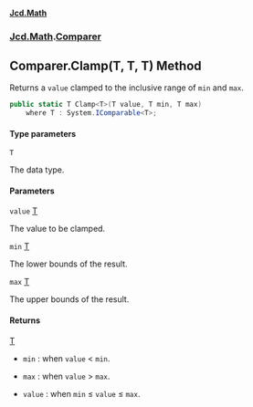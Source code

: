 #### [Jcd.Math](index.md 'index')
### [Jcd.Math](Jcd.Math.md 'Jcd.Math').[Comparer](Jcd.Math.Comparer.md 'Jcd.Math.Comparer')

## Comparer.Clamp<T>(T, T, T) Method

Returns a `value` clamped to the inclusive range of `min` and `max`.

```csharp
public static T Clamp<T>(T value, T min, T max)
    where T : System.IComparable<T>;
```
#### Type parameters

<a name='Jcd.Math.Comparer.Clamp_T_(T,T,T).T'></a>

`T`

The data type.
#### Parameters

<a name='Jcd.Math.Comparer.Clamp_T_(T,T,T).value'></a>

`value` [T](Jcd.Math.Comparer.Clamp_T_(T,T,T).md#Jcd.Math.Comparer.Clamp_T_(T,T,T).T 'Jcd.Math.Comparer.Clamp<T>(T, T, T).T')

The value to be clamped.

<a name='Jcd.Math.Comparer.Clamp_T_(T,T,T).min'></a>

`min` [T](Jcd.Math.Comparer.Clamp_T_(T,T,T).md#Jcd.Math.Comparer.Clamp_T_(T,T,T).T 'Jcd.Math.Comparer.Clamp<T>(T, T, T).T')

The lower bounds of the result.

<a name='Jcd.Math.Comparer.Clamp_T_(T,T,T).max'></a>

`max` [T](Jcd.Math.Comparer.Clamp_T_(T,T,T).md#Jcd.Math.Comparer.Clamp_T_(T,T,T).T 'Jcd.Math.Comparer.Clamp<T>(T, T, T).T')

The upper bounds of the result.

#### Returns
[T](Jcd.Math.Comparer.Clamp_T_(T,T,T).md#Jcd.Math.Comparer.Clamp_T_(T,T,T).T 'Jcd.Math.Comparer.Clamp<T>(T, T, T).T')  
- `min` : when `value` < `min`.  
  
- `max` : when `value` > `max`.  
  
- `value` : when `min` ≤ `value` ≤ `max`.